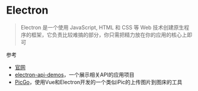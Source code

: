 Electron
===

> Electron 是一个使用 JavaScript, HTML 和 CSS 等 Web 技术创建原生程序的框架，它负责比较难搞的部分，你只需把精力放在你的应用的核心上即可

参考
* [官网](https://electronjs.org)
* [electron-api-demos](https://github.com/electron/electron-api-demos)，一个展示相关API的应用项目
* [PicGo](https://github.com/Molunerfinn/PicGo)，使用Vue和Electron开发的一个类似iPic的上传图片到图床的工具